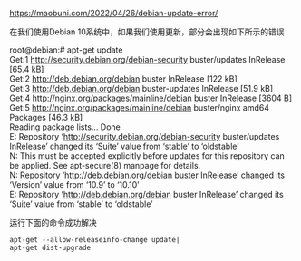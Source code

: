 https://maobuni.com/2022/04/26/debian-update-error/

在我们使用Debian 10系统中，如果我们使用更新，部分会出现如下所示的错误

root@debian:# apt-get update  
Get:1 http://security.debian.org/debian-security buster/updates InRelease [65.4 kB]  
Get:2 http://deb.debian.org/debian buster InRelease [122 kB]  
Get:3 http://deb.debian.org/debian buster-updates InRelease [51.9 kB]  
Get:4 http://nginx.org/packages/mainline/debian buster InRelease [3604 B]  
Get:5 http://nginx.org/packages/mainline/debian buster/nginx amd64 Packages [46.3 kB]  
Reading package lists… Done  
E: Repository ‘http://security.debian.org/debian-security buster/updates InRelease’ changed its ‘Suite’ value from ‘stable’ to ‘oldstable’  
N: This must be accepted explicitly before updates for this repository can be applied. See apt-secure(8) manpage for details.  
N: Repository ‘http://deb.debian.org/debian buster InRelease’ changed its ‘Version’ value from ‘10.9’ to ‘10.10’  
E: Repository ‘http://deb.debian.org/debian buster InRelease’ changed its ‘Suite’ value from ‘stable’ to ‘oldstable’


运行下面的命令成功解决

```
apt-get --allow-releaseinfo-change update|
apt-get dist-upgrade
```

